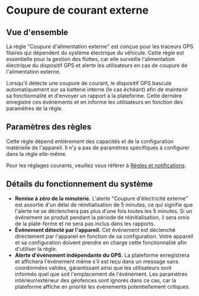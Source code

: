 # Coupure de courant externe

## Vue d'ensemble

La règle "Coupure d'alimentation externe" est conçue pour les traceurs GPS filaires qui dépendent du système électrique du véhicule. Cette règle est essentielle pour la gestion des flottes, car elle surveille l'alimentation électrique du dispositif GPS et alerte les utilisateurs en cas de coupure de l'alimentation externe.

Lorsqu'il détecte une coupure de courant, le dispositif GPS bascule automatiquement sur sa batterie interne (le cas échéant) afin de maintenir sa fonctionnalité et d'envoyer un rapport à la plateforme. Cette dernière enregistre ces événements et en informe les utilisateurs en fonction des paramètres de la règle.

## Paramètres des règles

Cette règle dépend entièrement des capacités et de la configuration matérielle de l'appareil. Il n'y a pas de paramètres spécifiques à configurer dans la règle elle-même.

Pour les réglages courants, veuillez vous référer à [Règles et notifications](../../regles-et-notifications.md).

## Détails du fonctionnement du système

- **Remise à zéro de la minuterie.** L'alerte "Coupure d'électricité externe" est assortie d'un délai de réinitialisation de 5 minutes, ce qui signifie que l'alerte ne se déclenchera pas plus d'une fois toutes les 5 minutes. Si un événement se produit pendant la période de réinitialisation, il sera omis de la plate-forme et ne sera pas inclus dans les rapports.
- **Événement détecté par l'appareil.** Cet événement est déclenché directement par l'appareil en fonction de sa configuration. Votre appareil et sa configuration doivent prendre en charge cette fonctionnalité afin d'utiliser la règle.
- **Alerte d'événement indépendante du GPS.** La plateforme enregistrera et affichera l'événement même s'il est reçu dans un message sans coordonnées valides, garantissant ainsi que les utilisateurs sont informés quel que soit l'emplacement de l'événement. Les paramètres intérieur/extérieur des géofences sont ignorés dans ce cas, car la plateforme affiche en priorité les événements potentiellement critiques.